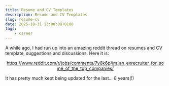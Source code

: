 ```yaml
---
title: Resume and CV Templates
description: Resume and CV Templates
slug: resume-cv
date: 2025-10-31 13:00:08+0100
tags:
    - career
---
```


A while ago, I had run up into an amazing reddit thread on resumes and CV template, suggestions and discussions. Here it is:

<center>
<a class="link" href="https://www.reddit.com/r/jobs/comments/7y8k6p/im_an_exrecruiter_for_some_of_the_top_companies/">https://www.reddit.com/r/jobs/comments/7y8k6p/im_an_exrecruiter_for_some_of_the_top_companies/</a>
</center>

It has pretty much kept being updated for the last... 8 years(!)
